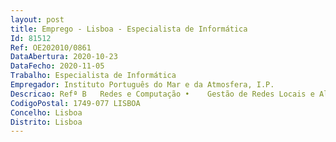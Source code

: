 ```yaml
--- 
layout: post
title: Emprego - Lisboa - Especialista de Informática
Id: 81512
Ref: OE202010/0861
DataAbertura: 2020-10-23
DataFecho: 2020-11-05
Trabalho: Especialista de Informática
Empregador: Instituto Português do Mar e da Atmosfera, I.P.
Descricao: Refª B   Redes e Computação •	Gestão de Redes Locais e Alargadas, envolvendo as Redes Privadas e Redes Privadas Virtuais que ligam o IPMA a pólos remotos e a outras instituições nacionais e internacionais, bem como ligações à Internet. Neste âmbito incluem se todas as tarefas de gestão e configuração de equipamentos de rede, tarefas de monitorização, análise e implementação de soluções para interligação de redes e serviços que delas dependam •	Gestão de Segurança de Perímetro   Firewall, envolvendo quer as Firewall de periferia do Datacenter do IPMA quer a Firewall integrada de perímetro da VPN com os operadores de comunicações. Neste âmbito incluem se todas as tarefas de gestão e configuração de políticas de segurança em firewall, Check Point operadas quer pelo IPMA (cluster próprio) quer pelos operadores de comunicações •	Administração de sistemas Linux (físicos ou virtualizados), o que inclui  manutenção operacional dos sistemas e software de base, suporte aos utilizadores (gestão das suas áreas, resolução algorítmica e suporte à construção de pequenos programas e automatismos de computação, colaboração na instalação de software aplicacional específico para o utilizador, etc), implementação e garantia de mecanismos de salvaguardas, resolução de problemas incidentes (software hardware) •	Administração de soluções de processamento de alto débito (HPC) configurado em clusters e baseadas em sistema operativo UNIX Aix e LINUX Redhat, storage partilhado, comunicações ethernet e de alto débito e sistemas de monitorização específicos. As tarefas de administração incluem a monitorização e manutenção operacional dos clusters, intermediar resolução de problemas incidentes com suporte aos contratos de manutenção vigentes (hardware software), garantia de mecanismos de salvaguardas, apoio aos utilizadores e construção de propostas evolutivas nas vertentes tecnológica, necessidades operacionais, e economia •	Manter operacional o conjunto de ferramentas e automatismos no âmbito do rastreio, arquivo e disseminação de informação de radar meteorológico para a rede de radares e sistemas de suporte baseados em sistema operativo LINUX •	Participação em grupos de trabalho e em projetos (construção, implementação operacional, manutenção e suporte) •	Interligação e colaboração com os colegas de outras áreas de IT  gestão, redes e segurança, salvaguardas, arquivo e virtualização, helpdesk sobre os sistemas que administra (UNIX LINUX) •	Contribuição para a discussão técnica no âmbito da definição e apuramento de estratégias evolutivas na área de IT.
CodigoPostal: 1749-077 LISBOA
Concelho: Lisboa
Distrito: Lisboa
--- 
```

